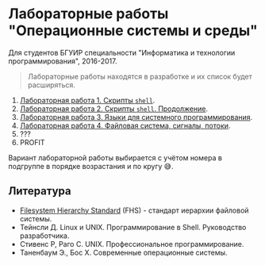# Лабораторные работы "Операционные системы и среды"

Для студентов БГУИР специальности "Информатика и технологии программирования", 2016-2017.

> Лабораторные работы находятся в разработке и их список будет расширяться.

1. [Лабораторная работа 1. Скрипты `shell`](lab-1.md).
2. [Лабораторная работа 2. Скрипты `shell`. Продолжение](lab-2.md).
3. [Лабораторная работа 3. Языки для системного программирования](lab-3.md).
4. [Лабораторная работа 4. Файловая система, сигналы, потоки](lab-4.md).
2. ???
9. PROFIT

Вариант лабораторной работы выбирается с учётом номера в подгруппе в порядке возрастания и по кругу :sweat_smile:.

## Литература

- [Filesystem Hierarchy Standard](https://ru.wikipedia.org/wiki/FHS) (FHS) - стандарт иерархии файловой системы.
- Тейнсли Д. Linux и UNIX. Программирование в Shell. Руководство разработчика.
- Стивенс Р, Раго С. UNIX. Профессиональное программирование.
- Таненбаум Э., Бос Х. Современные операционные системы.
